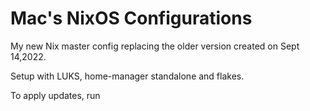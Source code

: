 # Mac's NixOS Configurations
My new Nix master config replacing the older version created on Sept 14,2022.

Setup with LUKS, home-manager standalone and flakes.

To apply updates, run 
